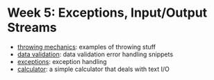 # Week 5: Exceptions, Input/Output Streams
* [throwing mechanics](throwing_mechanics): examples of throwing stuff
* [data validation](data_validation): data validation error handling snippets
* [exceptions](exceptions): exception handling
* [calculator](calculator): a simple calculator that deals with text I/O